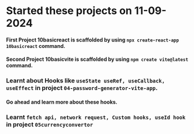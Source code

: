 # Started these projects on 11-09-2024 

#### First Project 10basicreact is scaffolded by using `npx create-react-app 10basicreact` command.

#### Second Project 10basicvite is scaffolded by using `npm create vite@latest` command.


### Learnt about Hooks like `useState useRef, useCallback, useEffect` in project `04-password-generator-vite-app`.
#### Go ahead and learn more about these hooks.

### Learnt `fetch api, network request, Custom hooks, useId hook`  in project `05currencyconvertor`